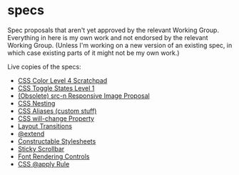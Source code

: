 specs
=====

Spec proposals that aren't yet approved by the relevant Working Group.  Everything in here is my own work and not endorsed by the relevant Working Group.  (Unless I'm working on a new version of an existing spec, in which case existing parts of it might not be my own work.)

Live copies of the specs:

* [CSS Color Level 4 Scratchpad](http://tabatkins.github.io/specs/css-color/)
* [CSS Toggle States Level 1](http://tabatkins.github.io/specs/css-toggle-states/)
* [(Obsolete) src-n Responsive Image Proposal](http://tabatkins.github.io/specs/respimg/)
* [CSS Nesting](http://tabatkins.github.io/specs/css-nesting/)
* [CSS Aliases (custom stuff)](http://tabatkins.github.io/specs/css-aliases)
* [CSS will-change Property](http://tabatkins.github.io/specs/css-will-change)
* [Layout Transitions](http://tabatkins.github.io/specs/layout-transitions)
* [@extend](http://tabatkins.github.io/specs/css-extend-rule)
* [Constructable Stylesheets](http://tabatkins.github.io/specs/construct-stylesheets)
* [Sticky Scrollbar](http://tabatkins.github.io/specs/css-sticky-scrollbars)
* [Font Rendering Controls](http://tabatkins.github.io/specs/css-font-rendering)
* [CSS @apply Rule](http://tabatkins.github.io/specs/css-apply-rule)
